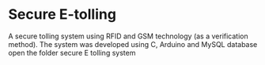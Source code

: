 # Secure E-tolling 
A secure tolling system using RFID and GSM technology (as a verification method). The system was developed using C, Arduino and MySQL database
open the folder secure E tolling system
